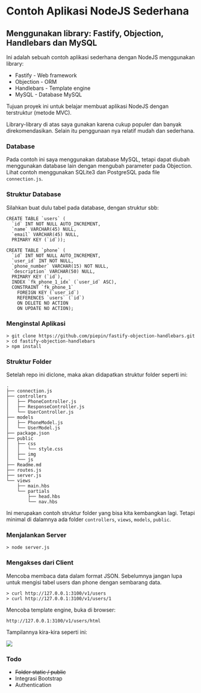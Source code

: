 # Contoh Aplikasi NodeJS Sederhana  
## Menggunakan library: Fastify, Objection, Handlebars dan MySQL

Ini adalah sebuah contoh aplikasi sederhana dengan NodeJS menggunakan library:

* Fastify - Web framework 
* Objection - ORM
* Handlebars - Template engine
* MySQL - Database MySQL

Tujuan proyek ini untuk belajar membuat aplikasi NodeJS dengan terstruktur (metode MVC).

Library-library di atas saya gunakan karena cukup populer dan banyak direkomendasikan. Selain itu penggunaan nya relatif mudah dan sederhana. 

### Database

Pada contoh ini saya menggunakan database MySQL, tetapi dapat diubah menggunakan database lain dengan mengubah parameter pada Objection. Lihat contoh menggunakan SQLite3 dan PostgreSQL pada file `connection.js`.

### Struktur Database

Silahkan buat dulu tabel pada database, dengan struktur sbb:

    
    CREATE TABLE `users` (
      `id` INT NOT NULL AUTO_INCREMENT,
      `name` VARCHAR(45) NULL,
      `email` VARCHAR(45) NULL,
      PRIMARY KEY (`id`));
    
    CREATE TABLE `phone` (
      `id` INT NOT NULL AUTO_INCREMENT,
      `user_id` INT NOT NULL,
      `phone_number` VARCHAR(15) NOT NULL,
      `description` VARCHAR(50) NULL,
      PRIMARY KEY (`id`),
      INDEX `fk_phone_1_idx` (`user_id` ASC),
      CONSTRAINT `fk_phone_1`
        FOREIGN KEY (`user_id`)
        REFERENCES `users` (`id`)
        ON DELETE NO ACTION
        ON UPDATE NO ACTION);


### Menginstal Aplikasi

    > git clone https://github.com/piepin/fastify-objection-handlebars.git
    > cd fastify-objection-handlebars
    > npm install

### Struktur Folder

Setelah repo ini diclone, maka akan didapatkan struktur folder seperti ini:
    
    .
    ├── connection.js
    ├── controllers
    │   ├── PhoneController.js
    │   ├── ResponseController.js
    │   └── UserController.js
    ├── models
    │   ├── PhoneModel.js
    │   └── UserModel.js
    ├── package.json
    ├── public
    │   ├── css
    │   │   └── style.css
    │   ├── img
    │   └── js
    ├── Readme.md
    ├── routes.js
    ├── server.js
    └── views
        ├── main.hbs
        └── partials
            ├── head.hbs
            └── nav.hbs


Ini merupakan contoh struktur folder yang bisa kita kembangkan lagi. Tetapi minimal di dalamnya ada folder `controllers`, `views`, `models`, `public`.             

### Menjalankan Server

    > node server.js

### Mengakses dari Client

Mencoba membaca data dalam format JSON. Sebelumnya jangan lupa untuk mengisi tabel users dan phone dengan sembarang data.

    > curl http://127.0.0.1:3100/v1/users  
    > curl http://127.0.0.1:3100/v1/users/1

Mencoba template engine, buka di browser:    
    
    http://127.0.0.1:3100/v1/users/html 

Tampilannya kira-kira seperti ini:

![](https://img.vim-cn.com/bb/fb9ae9b55b5a0ea9ef151dc0e582eeafff4117.png)
    
### Todo

* <s>Folder static / public</s>
* Integrasi Bootstrap
* Authentication 





